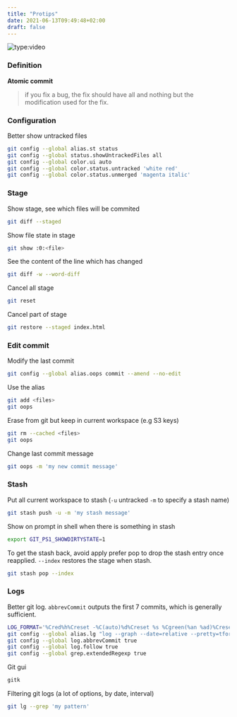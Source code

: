 ```yaml
---
title: "Protips"
date: 2021-06-13T09:49:48+02:00
draft: false
---
```


![type:video](https://www.youtube.com/embed/OgVQDtEf0w8)

### Definition

**Atomic commit**
> if you fix a bug, the fix should have all and nothing but the modification used for the fix.

### Configuration


Better show untracked files
```sh
git config --global alias.st status
git config --global status.showUntrackedFiles all
git config --global color.ui auto
git config --global color.status.untracked 'white red'
git config --global color.status.unmerged 'magenta italic'
```

### Stage

Show stage, see which files will be commited
```sh
git diff --staged
```

Show file state in stage
```sh
git show :0:<file>
```

See the content of the line which has changed 
```sh
git diff -w --word-diff
```

Cancel all stage
```sh
git reset
```
Cancel part of stage
```sh
git restore --staged index.html
```

### Edit commit

Modify the last commit
```sh
git config --global alias.oops commit --amend --no-edit
```
Use the alias
```sh
git add <files>
git oops
```
Erase from git but keep in current workspace (e.g S3 keys)
```sh
git rm --cached <files>
git oops
```
Change last commit message
```sh
git oops -m 'my new commit message'
```

### Stash

Put all current workspace to stash (```-u``` untracked ```-m``` to specify a stash name)
```sh
git stash push -u -m 'my stash message'
```
Show on prompt in shell when there is something in stash
```sh
export GIT_PS1_SHOWDIRTYSTATE=1
```
To get the stash back, avoid apply prefer pop to drop the stash entry once reapplied. ```--index``` restores the stage when stash.
```sh
git stash pop --index
```

### Logs

Better git log. ```abbrevCommit``` outputs the first 7 commits, which is generally sufficient.
```sh
LOG_FORMAT='%Cred%h%Creset -%C(auto)%d%Creset %s %Cgreen(%an %ad)%Creset'
git config --global alias.lg "log --graph --date=relative --pretty=tformat:'$LOG_FORMAT'"
git config --global log.abbrevCommit true
git config --global log.follow true
git config --global grep.extendedRegexp true
```
Git gui
```sh
gitk
```
Filtering git logs (a lot of options, by date, interval)
```sh
git lg --grep 'my pattern'
```